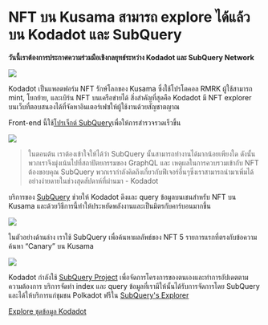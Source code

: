 # NFT บน Kusama สามารถ explore ได้แล้วบน Kodadot และ SubQuery

**วันนี้เราต้องการประกาศความร่วมมือเชิงกลยุทธ์ระหว่าง Kodadot และ SubQuery Network**

![](https://miro.medium.com/max/1400/1*Y4kdG9uEoxrySzb19QKxPg.gif)

Kodadot เป็นแพลตฟอร์ม NFT รักษ์โลกของ Kusama ซึ่งใช้โปรโตคอล RMRK ผู้ใช้สามารถ mint, โยกย้าย, และเบิร์น NFT บนเครือข่ายได้  สิ่งสำคัญที่สุดคือ Kodadot มี NFT explorer บนเว็บที่ตอบสนองได้ที่จัดหาอินเตอร์เฟซให้ผู้ใช้งานด้วยสัญชาตญาณ

Front-end นี้ใช้[โปรเจ็กต์ SubQuery](https://explorer.subquery.network/subquery/vikiival/magick)เพื่อให้การสำรวจรวดเร็วขึ้น

![](https://miro.medium.com/max/1400/0*3TdpXjj1iwGNdA3n)

> ในตอนต้น เราต้องเข้าใจให้ได้ว่า SubQuery นั้นสามารถทำงานได้มากน้อยเพียงใด ดังนั้นพวกเราจึงมุ่งเน้นไปที่สถาปัตยกรรมของ GraphQL และ เหตุผลในการควบรวมเข้ากับ NFT   ต้องขอบคุณ SubQuery พวกเรากำลังคิดถึงเกี่ยวกับฟีเจอร์อื่นๆซึ่งเราสามารถนำมาเพิ่มได้อย่างง่ายดายในช่วงสุดสัปดาห์ที่ผ่านมา - Kodadot

บริการของ [SubQuery](https://subquery.network/) ช่วยให้ Kodadot ดึงและ query ข้อมูลบนเชนสำหรับ NFT บน Kusama และด้วยวิธีการนี้ทำให้ประหยัดพลังงานและเป็นมิตรกับคาร์บอนมากขึ้น

![](https://miro.medium.com/max/1400/0*AocvCHVWMsGtH1Oz)

ในตัวอย่างด้านล่าง เราใช้ SubQuery เพื่อค้นหาผลลัพธ์ของ NFT 5 รายการแรกที่ตรงกับข้อความค้นหา “Canary” บน Kusama

![](https://miro.medium.com/max/1400/0*QTzLpC0D-pYWDngZ)

Kodadot กำลังใช้ [SubQuery Project](https://project.subquery.network/) เพื่อจัดการโครงการของตนเองและทำการอัปเดตตามความต้องการ บริการจัดทำ index และ query ข้อมูลที่เรามีให้นั้นได้รับการจัดการโดย SubQuery และได้ให้บริการแก่ชุมชน Polkadot ฟรีใน [SubQuery's Explorer](https://explorer.subquery.network/)

[Explore ชุดข้อมูล Kodadot](https://explorer.subquery.network/subquery/vikiival/magick)
